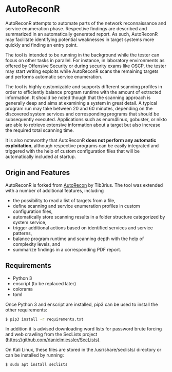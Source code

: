 # AutoReconR

AutoReconR attempts to automate parts of the network reconnaissance and service enumeration phase. Respective findings are described and summarized in an automatically generated report. As such, AutoReconR may facilitate identifying potential weaknesses in target systems more quickly and finding an entry point. 

The tool is intended to be running in the background while the tester can focus on other tasks in parallel. For instance, in laboratory environments as offered by Offensive Security or during security exams like OSCP, the tester may start writing exploits while AutoReconR scans the remaining targets and performs automatic service enumeration. 

The tool is highly customizable and supports different scanning profiles in order to efficiently balance program runtime with the amount of extracted information. It should be noted though that the scanning approach is generally deep and aims at examining a system in great detail. A typical program run may take between 20 and 60 minutes, depending on the discovered system services and corresponding programs that should be subsequently executed. Applications such as enum4linux, gobuster, or nikto are able to retrieve extensive information about a target but also increase the required total scanning time. 

It is also noteworthy that AutoReconR **does not perform any automatic exploitation**, although respective programs can be easily integrated and triggered with the help of custom configuration files that will be automatically included at startup. 

## Origin and Features

AutoReconR is forked from [AutoRecon](https://github.com/Tib3rius/AutoRecon) by Tib3rius. The tool was extended with a number of additional features, including

* the possibility to read a list of targets from a file,
* define scanning and service enumeration profiles in custom configuration files,
* automatically store scanning results in a folder structure categorized by system service,
* trigger additional actions based on identified services and service patterns,
* balance program runtime and scanning depth with the help of complexity levels, and
* summarize findings in a corresponding PDF report.

## Requirements

* Python 3
* enscript (to be replaced later)
* colorama
* toml

Once Python 3 and enscript are installed, pip3 can be used to install the other requirements:

```bash
$ pip3 install -r requirements.txt
```

In addition it is advised downloading word lists for password brute forcing and web crawling from the SecLists project (https://github.com/danielmiessler/SecLists).

On Kali Linux, these files are stored in the /usr/share/seclists/ directory or can be installed by running:

```bash
$ sudo apt install seclists
```


